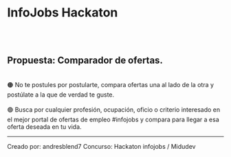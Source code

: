 # InfoJobs Hackaton
<br><br>
## Propuesta: Comparador de ofertas.
<br>
🟠 No te postules por postularte, compara ofertas una al lado de la otra y postúlate a la que de verdad te guste. <br><br>
🟢 Busca por cualquier profesión, ocupación, oficio o criterio interesado en el mejor portal de ofertas de empleo #infojobs y compara para llegar a esa oferta deseada en tu vida.
<br>
<hr>
Creado por: andresblend7
Concurso: Hackaton infojobs / Midudev
